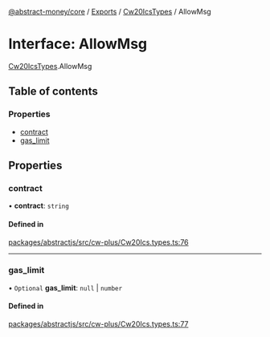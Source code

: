 [@abstract-money/core](../README.md) / [Exports](../modules.md) / [Cw20IcsTypes](../modules/Cw20IcsTypes.md) / AllowMsg

# Interface: AllowMsg

[Cw20IcsTypes](../modules/Cw20IcsTypes.md).AllowMsg

## Table of contents

### Properties

- [contract](Cw20IcsTypes.AllowMsg.md#contract)
- [gas\_limit](Cw20IcsTypes.AllowMsg.md#gas_limit)

## Properties

### contract

• **contract**: `string`

#### Defined in

[packages/abstractjs/src/cw-plus/Cw20Ics.types.ts:76](https://github.com/AbstractSDK/frontend/blob/07410073/packages/abstractjs/src/cw-plus/Cw20Ics.types.ts#L76)

___

### gas\_limit

• `Optional` **gas\_limit**: ``null`` \| `number`

#### Defined in

[packages/abstractjs/src/cw-plus/Cw20Ics.types.ts:77](https://github.com/AbstractSDK/frontend/blob/07410073/packages/abstractjs/src/cw-plus/Cw20Ics.types.ts#L77)
